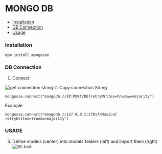 # MONGO DB
- [Installation](#installation)
- [DB Connection](#connection-to-the-database)
- [Usage](#usage)

### Installation

```angular2html
npm install mongoose
```
### DB Connection
   1. Connect
 
   ![get connection string](/home/jose/Documents/dev/node/DAM_M04/docs/img/get_connection_string.png)
   2. Copy connection String

```angular2html
mongoose.connect("mongodb://IP:PORT/DB?retryWrites=true&w=majority")
```
Example

```angular2html
mongoose.connect("mongodb://127.0.0.1:27017/Musica?retryWrites=true&w=majority")

```

### USAGE
3. Define models (center) into models folders (left) and import them (right)
   ![Alt text](/home/jose/Documents/dev/node/DAM_M04/docs/img/mongoose_usage.png)
